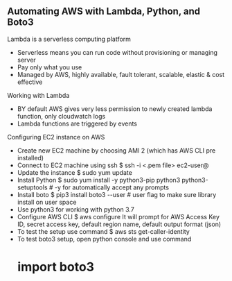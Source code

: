 
## Automating AWS with Lambda, Python, and Boto3

Lambda is a serverless computing platform
  - Serverless means you can run code without provisioning or managing server
  - Pay only what you use
  - Managed by AWS, highly available, fault tolerant, scalable, elastic & cost effective
 
 Working with Lambda
  - BY default AWS gives very less permission to newly created lambda function, only cloudwatch logs
  - Lambda functions are triggered by events
  
 Configuring EC2 instance on AWS
  - Create new EC2 machine by choosing AMI 2 (which has AWS CLI pre installed)
  - Connect to EC2 machine using ssh
      $ ssh -i <.pem file> ec2-user@<IPAddress>
  - Update the instance
      $ sudo yum update
  - Install Python
      $ sudo yum install -y python3-pip python3 python3-setuptools    # -y for automatically accept any prompts
  - Install boto
      $ pip3 install boto3 --user    # user flag to make sure library install on user space
  - Use python3 for working with python 3.7
  - Configure AWS CLI
      $ aws configure
    It will prompt for AWS Access Key ID, secret access key, default region name, default output format (json)
  - To test the setup use command
      $ aws sts get-caller-identity
  - To test boto3 setup, open python console and use command
      # import boto3
  
      




